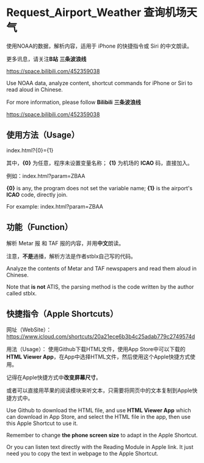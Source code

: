 # Request_Airport_Weather 查询机场天气
使用NOAA的数据，解析内容，适用于 iPhone 的快捷指令或 Siri 的中文朗读。

更多讯息，请关注**B站** **三条波浪线**

https://space.bilibili.com/452359038

Use NOAA data,  analyze content, shortcut commands for iPhone or Siri to read aloud in Chinese.

For more information, please follow **Bilibili** **三条波浪线**

https://space.bilibili.com/452359038

## 使用方法（Usage）
index.html?{0}={1}

其中，**{0}** 为任意，程序未设置变量名称；
**{1}** 为机场的 **ICAO** 码，直接加入。

例如：index.html?param=ZBAA

**{0}** is any, the program does not set the variable name;
**{1}** is the airport's **ICAO** code, directly join.

For example: index.html?param=ZBAA

## 功能（Function）
解析 Metar 报 和 TAF 报的内容，并用**中文**朗读。

注意，**不是**通播，解析方法是作者stblx自己写的代码。

Analyze the contents of Metar and TAF newspapers and read them aloud in Chinese.

Note that **is not** ATIS, the parsing method is the code written by the author called stblx.

## 快捷指令（Apple Shortcuts）
网址（WebSite）：https://www.icloud.com/shortcuts/20a21ece6b3b4c25adab779c2749574d

用法（Usage）：
使用Github下载HTML文件，使用App Store中可以下载的**HTML Viewer App**，在App中选择HTML文件，然后使用这个Apple快捷方式使用。

记得在Apple快捷方式中**改变屏幕尺寸**。

或者可以直接用苹果的阅读模块来听文本，只需要将网页中的文本复制到Apple快捷方式中。

Use Github to download the HTML file, and use **HTML Viewer App** which can download in App Store, and select the HTML file in the app, then use this Apple Shortcut to use it. 

Remember to change **the phone screen size** to adapt in the Apple Shortcut.

Or you can listen text directly with the Reading Module in Apple link. It just need you to copy the text in webpage to the Apple Shortcut.
